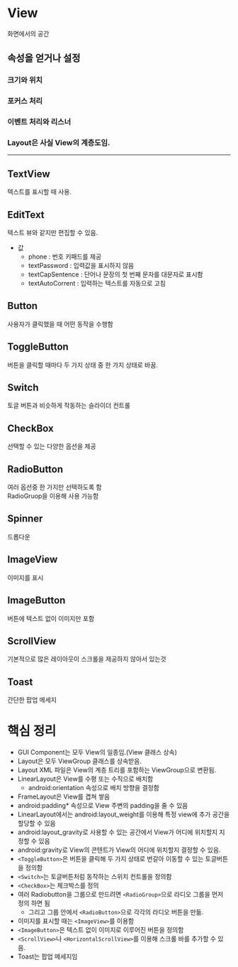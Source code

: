 # View
화면에서의 공간
## 속성을 얻거나 설정
### 크기와 위치
### 포커스 처리
### 이벤트 처리와 리스너
### Layout은 사실 View의 계층도임.
- - -
## TextView
텍스트를 표시할 때 사용.

## EditText
텍스트 뷰와 같지만 편집할 수 있음.
- 값
    - phone : 번호 키패드를 제공
    - textPassword : 입력값을 표시하지 않음
    - textCapSentence : 단어나 문장의 첫 번째 문자를 대문자로 표시함
    - textAutoCorrent : 입력하는 텍스트를 자동으로 고침

## Button
사용자가 클릭했을 때 어떤 동작을 수행함

## ToggleButton
버튼을 클릭할 때마다 두 가지 상태 중 한 가지 상태로 바꿈.

## Switch
토글 버튼과 비슷하게 작동하는 슬라이더 컨트롤

## CheckBox
선택할 수 있는 다양한 옵션을 제공

## RadioButton
여러 옵션중 한 가지만 선택하도록 함  
RadioGruop을 이용해 사용 가능함

## Spinner
드롭다운

## ImageView
이미지를 표시

## ImageButton
버튼에 텍스트 없이 이미지만 포함

## ScrollView
기본적으로 많은 레이아웃이 스크롤을 제공하지 않아서 있는것

## Toast
간단한 팝업 메세지

# 핵심 정리
- GUI Component는 모두 View의 일종임.(View 클래스 상속)
- Layout은 모두 ViewGroup 클래스를 상속받음.
- Layout XML 파일은 View의 계층 트리를 포함하는 ViewGroup으로 변환됨.
- LinearLayout은 View를 수평 또는 수직으로 배치함
    - android:orientation 속성으로 배치 방향을 결정함
- FrameLayout은 View를 겹쳐 쌓음
- android:padding* 속성으로 View 주변의 padding을 줄 수 있음
- LinearLayout에서는 android:layout_weight를 이용해 특정 view에 추가 공간을 할당할 수 있음
- android:layout_gravity로 사용할 수 있는 공간에서 View가 어디에 위치할지 지정할 수 있음
- android:gravity로 View의 콘텐트가 View의 어디에 위치할지 결정할 수 있음.
- `<ToggleButton>`은 버튼을 클릭해 두 가지 상태로 번갈아 이동할 수 있는 토글버튼을 정의함
- `<Switch>`는 토글버튼처럼 동작하는 스위치 컨트롤을 정의함
- `<CheckBox>`는 체크박스를 정의
- 여러 Radiobutton을 그룹으로 만드려면 `<RadioGroup>`으로 라디오 그룹을 먼저 정의 하면 됨
    - 그리고 그룹 안에서 `<RadioButton>`으로 각각의 라디오 버튼을 만듦.
- 이미지를 표시할 때는 `<ImageView>`를 이용함
- `<ImageButton>`은 텍스트 없이 이미지로 이루어진 버튼을 정의함
- `<ScrollView>`나 `<HorizontalScrollView>`를 이용해 스크롤 바를 추가할 수 있음.
- Toast는 팝업 메세지임
